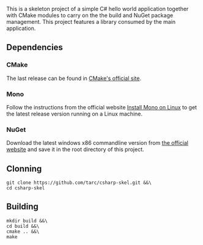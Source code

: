 This is a skeleton project of a simple C# hello world application together with CMake modules to carry on the the build and NuGet package management. This project features a library consumed by the main application.

## Dependencies

### CMake

The last release can be found in [CMake's official site](https://cmake.org/).

### Mono

Follow the instructions from the official website [Install Mono on Linux](http://www.mono-project.com/docs/getting-started/install/linux/) to get the latest release version running on a Linux machine.

### NuGet

Download the latest windows x86 commandline version from [the official website](http://dist.nuget.org/index.html) and save it in the root directory of this project.


## Clonning

    git clone https://github.com/tarc/csharp-skel.git &&\
    cd csharp-skel


## Building 

    mkdir build &&\
    cd build &&\
    cmake .. &&\
    make
